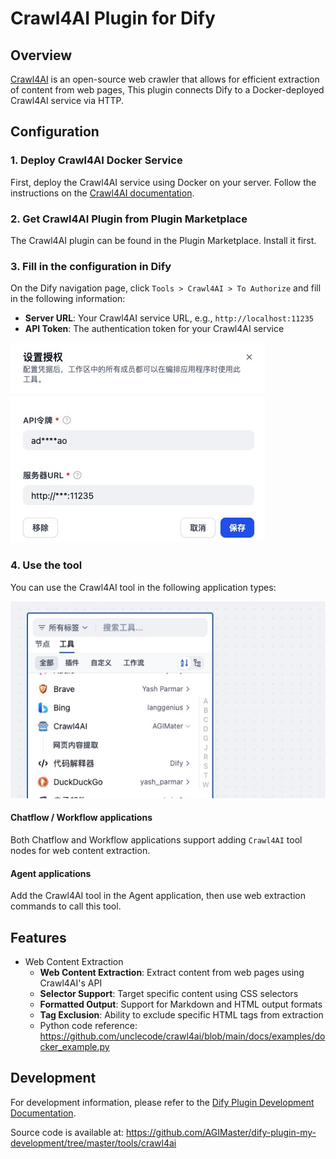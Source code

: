 # Crawl4AI Plugin for Dify

## Overview

[Crawl4AI](https://github.com/unclecode/crawl4ai/tree/main) is an open-source web crawler that allows for efficient extraction of content from web pages, This plugin connects Dify to a Docker-deployed Crawl4AI service via HTTP.

## Configuration

### 1. Deploy Crawl4AI Docker Service

First, deploy the Crawl4AI service using Docker on your server. Follow the instructions on the [Crawl4AI documentation](https://docs.crawl4ai.com/).

### 2. Get Crawl4AI Plugin from Plugin Marketplace

The Crawl4AI plugin can be found in the Plugin Marketplace. Install it first.

### 3. Fill in the configuration in Dify

On the Dify navigation page, click `Tools > Crawl4AI > To Authorize` and fill in the following information:

- **Server URL**: Your Crawl4AI service URL, e.g., `http://localhost:11235`
- **API Token**: The authentication token for your Crawl4AI service

![](./_assets/crawl4ai_1.jpg)


### 4. Use the tool

You can use the Crawl4AI tool in the following application types:

![](./_assets/crawl4ai_2.jpg)

#### Chatflow / Workflow applications

Both Chatflow and Workflow applications support adding `Crawl4AI` tool nodes for web content extraction.

#### Agent applications

Add the Crawl4AI tool in the Agent application, then use web extraction commands to call this tool.

## Features

- Web Content Extraction
    - **Web Content Extraction**: Extract content from web pages using Crawl4AI's API
    - **Selector Support**: Target specific content using CSS selectors
    - **Formatted Output**: Support for Markdown and HTML output formats
    - **Tag Exclusion**: Ability to exclude specific HTML tags from extraction
    - Python code reference: https://github.com/unclecode/crawl4ai/blob/main/docs/examples/docker_example.py


## Development

For development information, please refer to the [Dify Plugin Development Documentation](https://docs.dify.ai/plugins/develop-plugins). 

Source code is available at: https://github.com/AGIMaster/dify-plugin-my-development/tree/master/tools/crawl4ai
